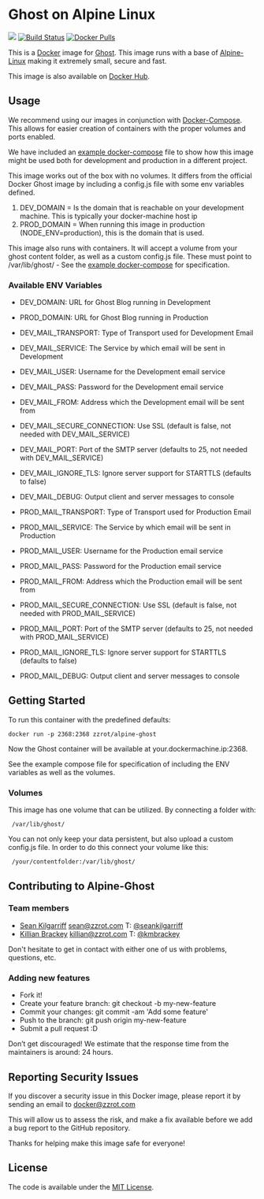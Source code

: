 # Ghost on Alpine Linux

[![](https://badge.imagelayers.io/zzrot/alpine-ghost:latest.svg)](https://imagelayers.io/?images=zzrot/alpine-ghost:latest 'Get your own badge on imagelayers.io') [![Build Status](https://travis-ci.org/ZZROTDesign/alpine-ghost.svg?branch=master)](https://travis-ci.org/ZZROTDesign/alpine-ghost) [![Docker Pulls](https://img.shields.io/docker/pulls/zzrot/alpine-ghost.svg?maxAge=2592000)](https://hub.docker.com/r/zzrot/alpine-ghost/)

This is a [Docker](https://www.docker.com/) image for [Ghost](https://ghost.org). This image runs with a base of [Alpine-Linux](http://www.alpinelinux.org/) making it extremely small, secure and fast.

This image is also available on [Docker Hub](https://hub.docker.com/r/zzrot/alpine-ghost/).

## Usage
We recommend using our images in conjunction with [Docker-Compose](https://docs.docker.com/compose/). This allows for easier creation of containers with the proper volumes and ports enabled.

We have included an [example docker-compose](https://github.com/ZZROTDesign/alpine-ghost/blob/master/examples/docker-compose.example.yml) file to show how this image might be used both for development and production in a different project.

This image works out of the box with no volumes. It differs from the official Docker Ghost image by including a config.js file with some env variables defined.

1. DEV_DOMAIN = Is the domain that is reachable on your development machine. This is typically your docker-machine host ip
2. PROD_DOMAIN = When running this image in production (NODE_ENV=production), this is the domain that is used.

This image also runs with containers. It will accept a volume from your ghost content folder, as well as a custom config.js file. These must point to /var/lib/ghost/ - See the [example docker-compose](https://github.com/ZZROTDesign/alpine-ghost/blob/master/examples/docker-compose.example.yml) for specification.

### Available ENV Variables

- DEV_DOMAIN: URL for Ghost Blog running in Development
- PROD_DOMAIN: URL for Ghost Blog running in Production


- DEV_MAIL_TRANSPORT: Type of Transport used for Development Email
- DEV_MAIL_SERVICE: The Service by which email will be sent in Development
- DEV_MAIL_USER: Username for the Development email service
- DEV_MAIL_PASS: Password for the Development email service
- DEV_MAIL_FROM: Address which the Development email will be sent from
- DEV_MAIL_SECURE_CONNECTION: Use SSL (default is false, not needed with DEV_MAIL_SERVICE)
- DEV_MAIL_PORT: Port of the SMTP server (defaults to 25, not needed with DEV_MAIL_SERVICE)
- DEV_MAIL_IGNORE_TLS: Ignore server support for STARTTLS (defaults to false)
- DEV_MAIL_DEBUG: Output client and server messages to console

- PROD_MAIL_TRANSPORT: Type of Transport used for Production Email
- PROD_MAIL_SERVICE: The Service by which email will be sent in Production
- PROD_MAIL_USER: Username for the Production email service
- PROD_MAIL_PASS: Password for the Production email service
- PROD_MAIL_FROM: Address which the Production email will be sent from
- PROD_MAIL_SECURE_CONNECTION: Use SSL (default is false, not needed with PROD_MAIL_SERVICE)
- PROD_MAIL_PORT: Port of the SMTP server (defaults to 25, not needed with PROD_MAIL_SERVICE)
- PROD_MAIL_IGNORE_TLS: Ignore server support for STARTTLS (defaults to false)
- PROD_MAIL_DEBUG: Output client and server messages to console

## Getting Started

To run this container with the predefined defaults:

    docker run -p 2368:2368 zzrot/alpine-ghost

Now the Ghost container will be available at your.dockermachine.ip:2368.

See the example compose file for specification of including the ENV variables as well as the volumes.

### Volumes

This image has one volume that can be utilized. By connecting a folder with:

     /var/lib/ghost/

You can not only keep your data persistent, but also upload a custom config.js file. In order to do this connect your volume like this:

     /your/contentfolder:/var/lib/ghost/


## Contributing to Alpine-Ghost

### Team members

* [Sean Kilgarriff](https://github.com/Skilgarriff) sean@zzrot.com T: [@seankilgarriff](https://twitter.com/SeanKilgarriff)
* [Killian Brackey](https://github.com/killianbrackey) killian@zzrot.com T: [@kmbrackey](https://twitter.com/kmbrackey)

Don't hesitate to get in contact with either one of us with problems, questions, etc.


### Adding new features

* Fork it!
* Create your feature branch: git checkout -b my-new-feature
* Commit your changes: git commit -am 'Add some feature'
* Push to the branch: git push origin my-new-feature
* Submit a pull request :D


Don’t get discouraged! We estimate that the response time from the
maintainers is around: 24 hours.

## Reporting Security Issues

If you discover a security issue in this Docker image, please report it by sending an email to docker@zzrot.com

This will allow us to assess the risk, and make a fix available before we add a bug report to the GitHub repository.

Thanks for helping make this image safe for everyone!


## License

The code is available under the [MIT License](https://github.com/ZZROTDesign/alpine-ghost/LICENSE).

